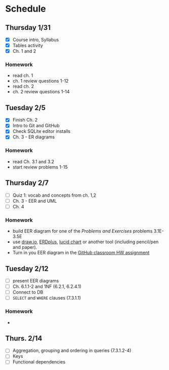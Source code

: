 # Schedule

## Thursday 1/31
- [x] Course intro, Syllabus
- [x] Tables activity
- [x] Ch. 1 and 2

### Homework
* read ch. 1
* ch. 1 review questions 1-12
* read ch. 2
* ch. 2 review questions 1-14

## Tuesday 2/5
- [x] Finish Ch. 2
- [x] Intro to Git and GitHub
- [x] Check SQLite editor installs
- [x] Ch. 3 - ER diagrams

### Homework
* read Ch. 3.1 and 3.2
* start review problems 1-15

## Thursday 2/7
- [ ] Quiz 1: vocab and concepts from ch. 1,2
- [ ] Ch. 3 - EER and UML
- [ ] Ch. 4

### Homework
* build EER diagram for one of the *Problems and Exercises* problems 3.1E-3.5E
* use [draw.io](https://www.draw.io), [ERDplus](https://erdplus.com/#/), [lucid chart](https://www.lucidchart.com/pages/tour/ER_diagram_tool) or another tool (including pencil/pen and paper).
* Turn in you EER diagram in the [GitHub classroom HW assignment](https://classroom.github.com/a/75ngl0Ts)

## Tuesday 2/12
- [ ] present EER diagrams
- [ ] Ch. 6.1.1-2 and 1NF (6.2.1, 6.2.4.1)
- [ ] Connect to DB 
- [ ] `SELECT` and `WHERE` clauses (7.3.1.1)

### Homework
 * 

## Thurs. 2/14
- [ ] Aggregation, grouping and ordering in queries (7.3.1.2-4)
- [ ] Keys
- [ ] Functional dependencies
